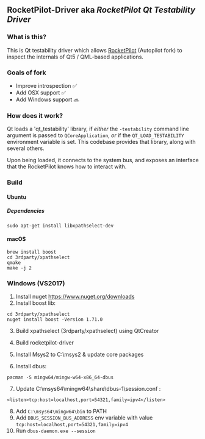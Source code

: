 ## RocketPilot-Driver aka *RocketPilot Qt Testability Driver*

### What is this?

This is Qt testability driver which allows [RocketPilot](https://github.com/uglide/RocketPilot) (Autopilot fork) to inspect the
internals of Qt5 / QML-based applications.

### Goals of fork
- Improve introspection :white_check_mark:
- Add OSX support :white_check_mark:
- Add Windows support :soon:


### How does it work?

Qt loads a 'qt_testability' library, if *either* the ``-testability`` command
line argument is passed to ``QCoreApplication``, *or* if the
``QT_LOAD_TESTABILITY`` environment variable is set. This codebase provides that
library, along with several others.

Upon being loaded, it connects to the system bus, and exposes an interface that
the RocketPilot knows how to interact with.


### Build

#### Ubuntu
##### Dependencies
```
sudo apt-get install libxpathselect-dev

```

#### macOS
```
brew install boost
cd 3rdparty/xpathselect
qmake
make -j 2
```


### Windows (VS2017)
1. Install nuget https://www.nuget.org/downloads
2. Install boost lib:
```
cd 3rdparty/xpathselect
nuget install boost -Version 1.71.0
```
3. Build xpathselect (3rdparty/xpathselect) using QtCreator
4. Build rocketpilot-driver



5. Install Msys2 to C:\msys2 & update core packages
6. Install dbus:
```
pacman -S mingw64/mingw-w64-x86_64-dbus
```
7. Update C:\msys64\mingw64\share\dbus-1\session.conf :
```
<listen>tcp:host=localhost,port=54321,family=ipv4</listen>
```
8. Add `C:\msys64\mingw64\bin` to PATH
9. Add `DBUS_SESSION_BUS_ADDRESS` env variable with value `tcp:host=localhost,port=54321,family=ipv4`
10. Run `dbus-daemon.exe --session`